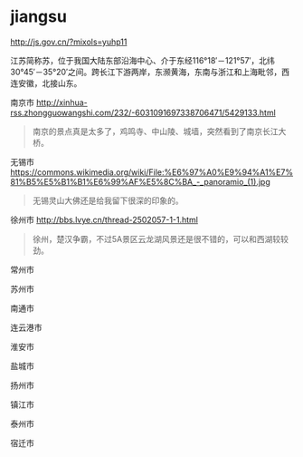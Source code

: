 # jiangsu

http://js.gov.cn/?mixols=yuhp11

江苏简称苏，位于我国大陆东部沿海中心、介于东经116°18′－121°57′，北纬30°45′－35°20′之间。跨长江下游两岸，东濒黄海，东南与浙江和上海毗邻，西连安徽，北接山东。

南京市 http://xinhua-rss.zhongguowangshi.com/232/-6031091697338706471/5429133.html

> 南京的景点真是太多了，鸡鸣寺、中山陵、城墙，突然看到了南京长江大桥。

无锡市 https://commons.wikimedia.org/wiki/File:%E6%97%A0%E9%94%A1%E7%81%B5%E5%B1%B1%E6%99%AF%E5%8C%BA_-_panoramio_(1).jpg

> 无锡灵山大佛还是给我留下很深的印象的。

徐州市 http://bbs.lvye.cn/thread-2502057-1-1.html

> 徐州，楚汉争霸，不过5A景区云龙湖风景还是很不错的，可以和西湖较较劲。

常州市

苏州市

南通市

连云港市

淮安市

盐城市

扬州市

镇江市

泰州市

宿迁市